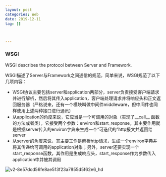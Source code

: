 ```yaml
---
layout: post
categories: Web
date: 2019-12-11
tag: [] 



---
```




### WSGI

WSGI describes the protocol between Server and Framework.

WSGI描述了Server与Framework之间通信的规范，简单来说，WSGI规范了以下几项内容：

- WSGI协议主要包括server和application两部分，server负责接受客户端请求并进行解析，然后将其传入application，客户端处理请求并将响应头和正文返回服务器（严格说来，还有一个模块叫做中间件middleware，但中间件也同样使用上述两种接口进行通讯）
- 从application的角度来说，它应当是一个可调用的对象（实现了__call__ 函数的方法或者类），它接受两个参数：environ和start_response，其主要作用就是根据server传入的environ字典来生成一个“可迭代的”http报文并返回给server
- 从server的角度来说，其主要工作是解析http请求，生成一个environ字典并将其传递给可调用的application对象；另外，server还要实现一个start_response函数，其作用是生成响应头，start_response作为参数传入application中并被其调用

![v2-8e57dcd56fe8ae513f23a7855d5f62e6_hd](https://pic3.zhimg.com/80/v2-8e57dcd56fe8ae513f23a7855d5f62e6_hd.jpg)